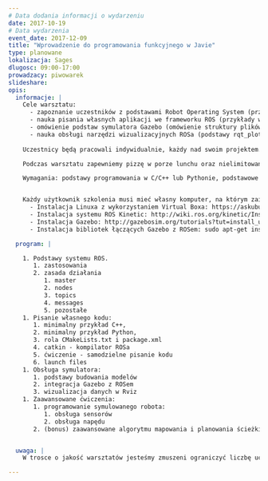 ```yaml
---
# Data dodania informacji o wydarzeniu
date: 2017-10-19
# Data wydarzenia
event_date: 2017-12-09
title: "Wprowadzenie do programowania funkcyjnego w Javie"
type: planowane
lokalizacja: Sages
dlugosc: 09:00-17:00
prowadzacy: piwowarek
slideshare:
opis:
  informacje: |
    Cele warsztatu:
      - zapoznanie uczestników z podstawami Robot Operating System (przedstawienie ogólnej idei systemu, omówienie podstawowych narzędzi systemu) 
      - nauka pisania własnych aplikacji we frameworku ROS (przykłady w C++, przykłady w Pythonie)
      - omówienie podstaw symulatora Gazebo (omówienie struktury plików URDF (Universal Robot Description Format),dodawanie wtyczek łączących Gazebo z ROSem)
      - nauka obsługi narzędzi wizualizacyjnych ROSa (podstawy rqt_plot, podstawy rviz, nagrywanie i odtwarzanie sesji za pomocą narzędzia bag).
    
    Uczestnicy będą pracowali indywidualnie, każdy nad swoim projektem. Podczas warsztatu uczestnicy będą mogli nauczyć się jak zaprojektować prostego robota w symulatorze Gazebo, a następnie oprogramować jego ruch z wykorzystaniem bibliotek ROSa. 

    Podczas warsztatu zapewniemy pizzę w porze lunchu oraz nielimitowany dostęp do kawy, herbaty i wody.

    Wymagania: podstawy programowania w C/C++ lub Pythonie, podstawowe ogarnięcie systemu Linux (poruszanie się po katalogach, modyfikowanie plików z wykorzystaniem terminala). 


    Każdy użytkownik szkolenia musi mieć własny komputer, na którym zainstalowany jest system Ubuntu i biblioteki ROSa. Linux może być zainstalowany jako system wirtualny, na przykład przez Virtual Boxa. Polecany jest system Ubuntu 16.04 (ROS Kinetic) lub Ubuntu 14.04 (ROS Jade). 
      - Instalacja Linuxa z wykorzystaniem Virtual Boxa: https://askubuntu.com/questions/142549/how-to-install-ubuntu-on-virtualbox
      - Instalacja systemu ROS Kinetic: http://wiki.ros.org/kinetic/Installation/Ubuntu
      - Instalacja Gazebo: http://gazebosim.org/tutorials?tut=install_ubuntu
      - Instalacja bibliotek łączących Gazebo z ROSem: sudo apt-get install ros-kinetic-gazebo-ros-pkgs ros-kinetic-gazebo-ros-control

  program: |

    1. Podstawy systemu ROS.
       1. zastosowania
       2. zasada działania
          1. master
          2. nodes
          3. topics
          4. messages
          5. pozostałe
    1. Pisanie własnego kodu:
       1. minimalny przykład C++,
       2. minimalny przykład Python,
       3. rola CMakeLists.txt i package.xml
       4. catkin - kompilator ROSa
       5. ćwiczenie - samodzielne pisanie kodu
       6. launch files
    1. Obsługa symulatora:
       1. podstawy budowania modelów
       2. integracja Gazebo z ROSem
       3. wizualizacja danych w Rviz
    1. Zaawansowane ćwiczenia:
       1. programowanie symulowanego robota:
          1. obsługa sensorów
          2. obsługa napędu
       2. (bonus) zaawansowane algorytmu mapowania i planowania ścieżki


  uwaga: |
    W trosce o jakość warsztatów jesteśmy zmuszeni ograniczyć liczbę uczestników. **Kwalifikacja odbywa się na podstawie odpowiedzi udzielonych w formularzu zgłoszeniowym oraz - w dalszym kroku - kolejności zgłoszeń.** Potwierdzenie udziału w warsztatach wraz z instrukcją przygotowania środowiska otrzymasz najpóźniej na 7 dni przed planowaną datą wydarzenia.

---
```

